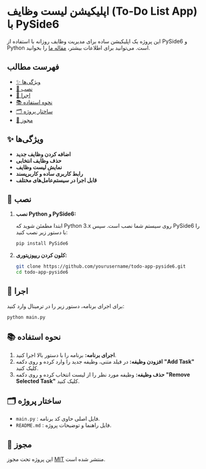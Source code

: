 # اپلیکیشن لیست وظایف (To-Do List App) با PySide6 

این پروژه یک اپلیکیشن ساده برای مدیریت وظایف روزانه با استفاده از PySide6 و Python است. می‌توانید برای اطلاعات بیشتر، [مقاله ما](https://codeexplore.ir/pyside6-todo-app
) را بخوانید.

## فهرست مطالب

- [✨ ویژگی‌ها](#-ویژگیها)
- [🚠 نصب](#-نصب)
- [🚀 اجرا](#-اجرا)
- [📚 نحوه استفاده](#-نحوه-استفاده)
- [🗂️ ساختار پروژه](#️-ساختار-پروژه)
- [📜 مجوز](#-مجوز)

## ✨ ویژگی‌ها

- **اضافه کردن وظایف جدید**
- **حذف وظایف انتخابی**
- **نمایش لیست وظایف**
- **رابط کاربری ساده و کاربرپسند**
- **قابل اجرا در سیستم‌عامل‌های مختلف**

## 🚠 نصب

1. **نصب Python و PySide6:**

    ابتدا مطمئن شوید که Python 3.x روی سیستم شما نصب است. سپس PySide6 را با دستور زیر نصب کنید:

    ```bash
    pip install PySide6
    ```

2. **کلون کردن ریپوزیتوری:**

    ```bash
    git clone https://github.com/yourusername/todo-app-pyside6.git
    cd todo-app-pyside6
    ```

## 🚀 اجرا

برای اجرای برنامه، دستور زیر را در ترمینال وارد کنید:

```bash
python main.py
```

## 📚 نحوه استفاده

1. **اجرای برنامه:** برنامه را با دستور بالا اجرا کنید.
2. **افزودن وظیفه:** در فیلد متنی، وظیفه جدید را وارد کرده و روی دکمه **"Add Task"** کلیک کنید.
3. **حذف وظیفه:** وظیفه مورد نظر را از لیست انتخاب کرده و روی دکمه **"Remove Selected Task"** کلیک کنید.

## 🗂️ ساختار پروژه

- `main.py` : فایل اصلی حاوی کد برنامه.
- `README.md` : فایل راهنما و توضیحات پروژه.
## 📜 مجوز

این پروژه تحت مجوز [MIT](LICENSE) منتشر شده است.
